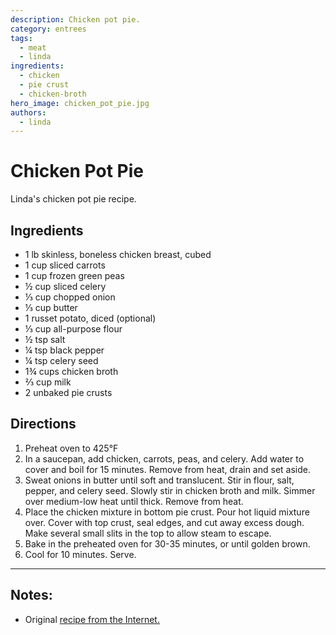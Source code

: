 ```yaml
---
description: Chicken pot pie.
category: entrees
tags:
  - meat
  - linda
ingredients:
  - chicken
  - pie crust
  - chicken-broth
hero_image: chicken_pot_pie.jpg
authors:
  - linda
---
```


# Chicken Pot Pie

Linda's chicken pot pie recipe.

## Ingredients

- 1 lb skinless, boneless chicken breast, cubed
- 1 cup sliced carrots
- 1 cup frozen green peas
- ½ cup sliced celery
- ⅓ cup chopped onion
- ⅓ cup butter
- 1 russet potato, diced (optional)
- ⅓ cup all-purpose flour
- ½ tsp salt
- ¼ tsp black pepper
- ¼ tsp celery seed
- 1¾ cups chicken broth
- ⅔ cup milk
- 2 unbaked pie crusts 

## Directions

1. Preheat oven to 425°F
2. In a saucepan, add chicken, carrots, peas, and celery. Add water to cover and boil for 15 minutes. Remove from heat, drain and set aside.
3. Sweat onions in butter until soft and translucent. Stir in flour, salt, pepper, and celery seed. Slowly stir in chicken broth and milk. Simmer over medium-low heat until thick. Remove from heat.
4. Place the chicken mixture in bottom pie crust. Pour hot liquid mixture over. Cover with top crust, seal edges, and cut away excess dough. Make several small slits in the top to allow steam to escape.
5. Bake in the preheated oven for 30-35 minutes, or until golden brown. 
6. Cool for 10 minutes. Serve.

* * * 

## Notes:

  - Original [recipe from the Internet.](https://addrecipes.com/chicken-pot-pie-ix/)
